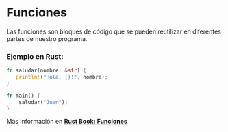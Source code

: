 # Funciones
Las funciones son bloques de código que se pueden reutilizar en diferentes partes de nuestro programa.
### Ejemplo en Rust:
```rust
fn saludar(nombre: &str) {
   println!("Hola, {}!", nombre);
}

fn main() {
    saludar("Juan");
}
```

Más información en [**Rust Book: Funciones**](https://rustlanges.github.io/rust-book-es/ch03-03-how-functions-work.html)